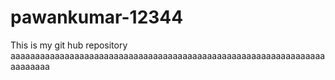# pawankumar-12344
This is my git hub repository
aaaaaaaaaaaaaaaaaaaaaaaaaaaaaaaaaaaaaaaaaaaaaaaaaaaaaaaaaaaaaaaaaaaaaaaa
